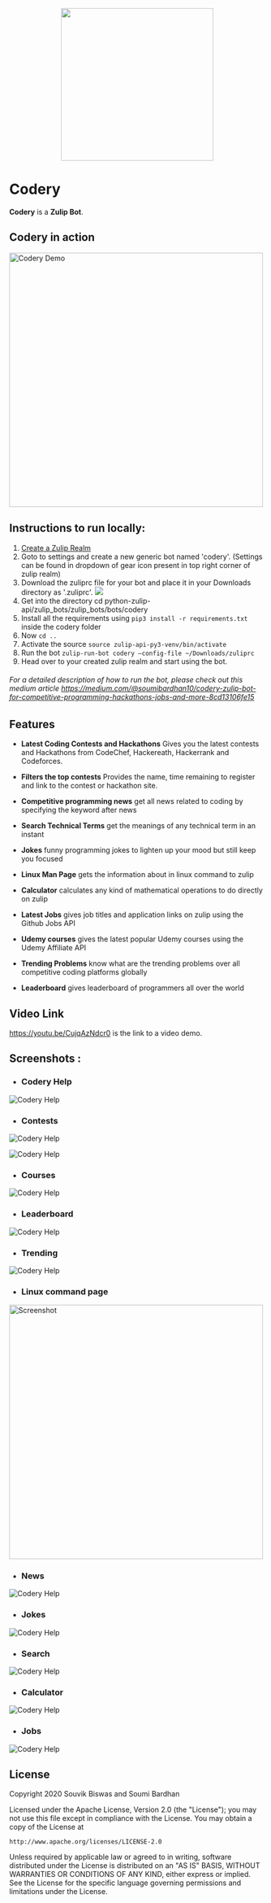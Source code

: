 <p align="center">
  <img width="300" src="https://github.com/Soumi7/codery/blob/master/Assets/codery_logo.png">
</p>

# Codery

**Codery** is a **Zulip Bot**.

## Codery in action

<img src="https://github.com/Soumi7/codery/blob/master/Assets/codery_demo.gif" height="500" alt="Codery Demo"/>

## Instructions to run locally:

1. [Create a Zulip Realm](https://zulip.com/create_realm/)
2. Goto to settings and create a new generic bot named 'codery'. (Settings can be found in dropdown of gear icon present in top right corner of zulip realm)
3. Download the zuliprc file for your bot and place it in your Downloads directory as '.zuliprc'.
   ![](./images/instructions.png)
4. Get into the directory cd python-zulip-api/zulip_bots/zulip_bots/bots/codery
5. Install all the requirements using `pip3 install -r requirements.txt` inside the codery folder
6. Now `cd ..`
7. Activate the source `source zulip-api-py3-venv/bin/activate`
8. Run the bot `zulip-run-bot codery —config-file ~/Downloads/zuliprc`
9. Head over to your created zulip realm and start using the bot.

###### For a detailed description of how to run the bot, please check out this medium article https://medium.com/@soumibardhan10/codery-zulip-bot-for-competitive-programming-hackathons-jobs-and-more-8cd13106fe15

## Features

-   **Latest Coding Contests and Hackathons** Gives you the latest contests and Hackathons from CodeChef, Hackereath, Hackerrank and Codeforces.

-   **Filters the top contests** Provides the name, time remaining to register and link to the contest or hackathon site.

-   **Competitive programming news** get all news related to coding by specifying the keyword after news

-   **Search Technical Terms** get the meanings of any technical term in an instant

-   **Jokes** funny programming jokes to lighten up your mood but still keep you focused

-   **Linux Man Page** gets the information about in linux command to zulip

-   **Calculator** calculates any kind of mathematical operations to do directly on zulip

-   **Latest Jobs** gives job titles and application links on zulip using the Github Jobs API

-   **Udemy courses** gives the latest popular Udemy courses using the Udemy Affiliate API

-   **Trending Problems** know what are the trending problems over all competitive coding platforms globally

-   **Leaderboard** gives leaderboard of programmers all over the world

## Video Link

https://youtu.be/CujqAzNdcr0 is the link to a video demo.

## Screenshots :

-   ### **Codery Help**

![Codery Help](https://github.com/Soumi7/codery/blob/master/Assets/s_help.png)

-   ### **Contests**

![Codery Help](https://github.com/Soumi7/codery/blob/master/Assets/s_contests.png)

![Codery Help](https://github.com/Soumi7/codery/blob/master/Assets/s_contests_2.png)

-   ### **Courses**

![Codery Help](https://github.com/Soumi7/codery/blob/master/Assets/s_courses.png)

-   ### **Leaderboard**

![Codery Help](https://github.com/Soumi7/codery/blob/master/Assets/s_leaderboard.png)

-   ### **Trending**

![Codery Help](https://github.com/Soumi7/codery/blob/master/Assets/s_trending.png)

-   ### **Linux command page**
<img src="https://github.com/Soumi7/codery/blob/master/Assets/man1.png" height="500" alt="Screenshot"/>

*   ### **News**

![Codery Help](https://github.com/Soumi7/codery/blob/master/Assets/s_news.png)

-   ### **Jokes**

![Codery Help](https://github.com/Soumi7/codery/blob/master/Assets/s_jokes.png)

-   ### **Search**

![Codery Help](https://github.com/Soumi7/codery/blob/master/Assets/s_dictionary.png)

-   ### **Calculator**

![Codery Help](https://github.com/Soumi7/codery/blob/master/Assets/s_calculator.png)

-   ### **Jobs**

![Codery Help](https://github.com/Soumi7/codery/blob/master/Assets/s_jobs.png)

## License

Copyright 2020 Souvik Biswas and Soumi Bardhan

Licensed under the Apache License, Version 2.0 (the "License");
you may not use this file except in compliance with the License.
You may obtain a copy of the License at

    http://www.apache.org/licenses/LICENSE-2.0

Unless required by applicable law or agreed to in writing, software
distributed under the License is distributed on an "AS IS" BASIS,
WITHOUT WARRANTIES OR CONDITIONS OF ANY KIND, either express or implied.
See the License for the specific language governing permissions and
limitations under the License.
